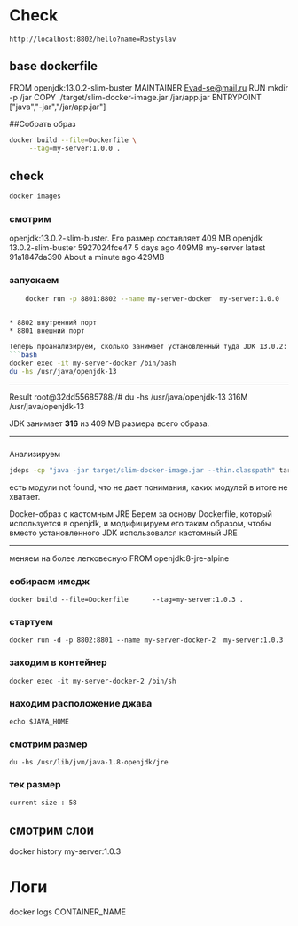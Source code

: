 
# Check 
``` http request
http://localhost:8802/hello?name=Rostyslav
```

## base dockerfile 
FROM openjdk:13.0.2-slim-buster
MAINTAINER Evad-se@mail.ru
RUN mkdir -p /jar
COPY ./target/slim-docker-image.jar /jar/app.jar
ENTRYPOINT ["java","-jar","/jar/app.jar"]

##Собрать образ 
```bash
docker build --file=Dockerfile \
     --tag=my-server:1.0.0 .

```

## check
```bash
docker images 
```

### смотрим 
 openjdk:13.0.2-slim-buster. Его размер составляет 409 MB 
 openjdk       13.0.2-slim-buster   5927024fce47        5 days ago           409MB
 my-server     latest               91a1847da390        About a minute ago   429MB

### запускаем 
```bash
    docker run -p 8801:8802 --name my-server-docker  my-server:1.0.0


* 8802 внутренний порт 
* 8801 внешний порт

Теперь проанализируем, сколько занимает установленный туда JDK 13.0.2:
```bash
docker exec -it my-server-docker /bin/bash
du -hs /usr/java/openjdk-13
```
---------------------------
Result
root@32dd55685788:/# du -hs /usr/java/openjdk-13
316M    /usr/java/openjdk-13

 JDK занимает **316** из 409 MB размера всего образа.
 
-----
### 
Анализируем 
```bash
jdeps -cp "java -jar target/slim-docker-image.jar --thin.classpath" target/slim-docker-image.jar
```
есть модули not found, что не дает понимания, каких модулей в итоге не хватает.

Docker-образ с кастомным JRE
Берем за основу Dockerfile, который используется в openjdk, и модифицируем его таким образом, чтобы вместо
 установленного JDK использовался кастомный JRE

-----
меняем на более легковесную 
FROM openjdk:8-jre-alpine

### собираем имедж
```base
docker build --file=Dockerfile      --tag=my-server:1.0.3 .
```
### стартуем 
```base
docker run -d -p 8802:8801 --name my-server-docker-2  my-server:1.0.3
```
### заходим в контейнер 
```base
docker exec -it my-server-docker-2 /bin/sh
```

### находим расположение джава 
```base
echo $JAVA_HOME
```
### смотрим размер
```base
du -hs /usr/lib/jvm/java-1.8-openjdk/jre
```
### тек размер 
```base
current size : 58
```
## смотрим слои
docker history  my-server:1.0.3


# Логи 
docker logs CONTAINER_NAME








